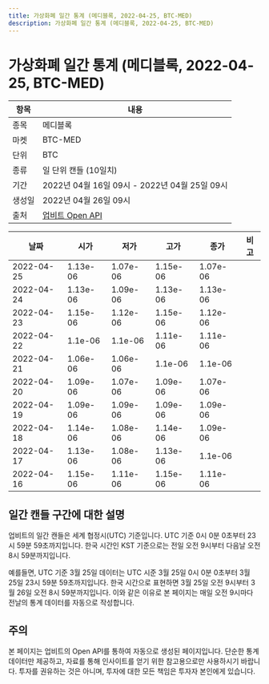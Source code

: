 ```yaml
---
title: 가상화폐 일간 통계 (메디블록, 2022-04-25, BTC-MED)
description: 가상화폐 일간 통계 (메디블록, 2022-04-25, BTC-MED)
---
```



가상화폐 일간 통계 (메디블록, 2022-04-25, BTC-MED)
===

|항목|내용|
|--|--|
|종목|메디블록|
|마켓|BTC-MED|
|단위|BTC|
|종류|일 단위 캔들 (10일치)|
|기간|2022년 04월 16일 09시 - 2022년 04월 25일 09시|
|생성일|2022년 04월 26일 09시|
|출처|[업비트 Open API](https://docs.upbit.com)|


|날짜|시가|저가|고가|종가|비고|
|--|--|--|--|--|--|
|2022-04-25|1.13e-06|1.07e-06|1.15e-06|1.07e-06|    |
|2022-04-24|1.13e-06|1.09e-06|1.13e-06|1.13e-06|    |
|2022-04-23|1.15e-06|1.12e-06|1.15e-06|1.12e-06|    |
|2022-04-22|1.1e-06|1.1e-06|1.11e-06|1.11e-06|    |
|2022-04-21|1.06e-06|1.06e-06|1.1e-06|1.1e-06|    |
|2022-04-20|1.09e-06|1.07e-06|1.09e-06|1.07e-06|    |
|2022-04-19|1.09e-06|1.09e-06|1.09e-06|1.09e-06|    |
|2022-04-18|1.14e-06|1.08e-06|1.14e-06|1.09e-06|    |
|2022-04-17|1.13e-06|1.08e-06|1.13e-06|1.1e-06|    |
|2022-04-16|1.15e-06|1.11e-06|1.15e-06|1.11e-06|    |


일간 캔들 구간에 대한 설명
---


업비트의 일간 캔들은 세계 협정시(UTC) 기준입니다. 
UTC 기준 0시 0분 0초부터 23시 59분 59초까지입니다. 
한국 시간인 KST 기준으로는 전일 오전 9시부터 다음날 오전 8시 59분까지입니다. 


예를들면, UTC 기준 3월 25일 데이터는 UTC 시준 3월 25일 0시 0분 0초부터 3월 25일 23시 59분 59초까지입니다. 
한국 시간으로 표현하면 3월 25일 오전 9시부터 3월 26일 오전 8시 59분까지입니다. 
이와 같은 이유로 본 페이지는 매일 오전 9시마다 전날의 통계 데이터를 자동으로 작성합니다. 


주의
---


본 페이지는 업비트의 Open API를 통하여 자동으로 생성된 페이지입니다. 
단순한 통계 데이터만 제공하고, 자료를 통해 인사이트를 얻기 위한 참고용으로만 사용하시기 바랍니다. 
투자를 권유하는 것은 아니며, 투자에 대한 모든 책임은 투자자 본인에게 있습니다. 
